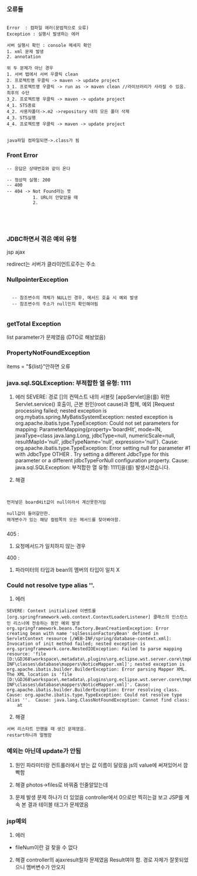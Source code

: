 ### 오류들

```

Error  : 컴파일 에러(문법적으로 오류)
Exception : 실행시 발생하는 에러

서버 실행시 확인 : console 메세지 확인
1. xml 문제 발생
2. annotation

위 두 문제가 아닌 경우
1. 서버 탭에서 서버 우클릭 clean
2. 프로젝트명 우클릭 -> maven -> update project
3_1. 프로젝트명 우클릭 -> run as -> maven clean //라이브러리가 사라질 수 있음. 최후의 수단
3_2. 프로젝트명 우클릭 -> maven -> update project
4_1. STS종료
4_2. 사용자폴더->.m2 ->repository 내의 모든 폴더 삭제
4_3. STS실행
4_4. 프로젝트명 우클릭 -> maven -> update project


java파일 컴파일되면->.class가 됨

```

### Front Error

```
-- 응답은 상태번호와 같이 온다

-- 정상적 실행: 200
-- 400
-- 404 -> Not Found라는 뜻
          1. URL이 안맞았을 때
          2.  





```
### JDBC하면서 겪은 예외 유형

jsp
ajax

redirect는 서버가 클라이언트로주는 주소


### NullpointerException

```

  -- 참조변수의 객체가 NULL인 경우, 메서드 호출 시 예외 발생
  -- 참조변수의 주소가 null인지 확인해야됨
 
```

### getTotal Exception
list parameter가 문제였음 (DTO로 해놨었음)

### PropertyNotFoundException
items = "${list}"안하면 오류

### java.sql.SQLException: 부적합한 열 유형: 1111

1. 에러
SEVERE: 경로 []의 컨텍스트 내의 서블릿 [appServlet]을(를) 위한 Servlet.service() 호출이, 근본 원인(root cause)과 함께, 예외 [Request processing failed; nested exception is org.mybatis.spring.MyBatisSystemException: nested exception is org.apache.ibatis.type.TypeException: Could not set parameters for mapping: ParameterMapping{property='boardHit', mode=IN, javaType=class java.lang.Long, jdbcType=null, numericScale=null, resultMapId='null', jdbcTypeName='null', expression='null'}. Cause: org.apache.ibatis.type.TypeException: Error setting null for parameter #1 with JdbcType OTHER . Try setting a different JdbcType for this parameter or a different jdbcTypeForNull configuration property. Cause: java.sql.SQLException: 부적합한 열 유형: 1111]을(를) 발생시켰습니다.

2. 해결 
```


먼저넣은 boardHit값이 null이라서 계산못한거임

null값이 들어갈만한.
매개변수가 있는 해당 컬럼쪽의 모든 메서드를 찾아봐야함.

```


###

405 : 
1. 요청메서드가 일치하지 않는 경우

400 :
1. 파라미터의 타입과 bean의 멤버의 타입이 일치 X


### Could not resolve type alias ''. 
1. 에러

```
SEVERE: Context initialized 이벤트를 [org.springframework.web.context.ContextLoaderListener] 클래스의 인스턴스인 리스너에 전송하는 동안 예외 발생
org.springframework.beans.factory.BeanCreationException: Error creating bean with name 'sqlSessionFactoryBean' defined in ServletContext resource [/WEB-INF/spring/database-context.xml]: Invocation of init method failed; nested exception is org.springframework.core.NestedIOException: Failed to parse mapping resource: 'file [D:\GDJ68\workspace\.metadata\.plugins\org.eclipse.wst.server.core\tmp0\wtpwebapps\GDJ68_Spring\WEB-INF\classes\database\mappers\NoticeMapper.xml]'; nested exception is org.apache.ibatis.builder.BuilderException: Error parsing Mapper XML. The XML location is 'file [D:\GDJ68\workspace\.metadata\.plugins\org.eclipse.wst.server.core\tmp0\wtpwebapps\GDJ68_Spring\WEB-INF\classes\database\mappers\NoticeMapper.xml]'. Cause: org.apache.ibatis.builder.BuilderException: Error resolving class. Cause: org.apache.ibatis.type.TypeException: Could not resolve type alias ''.  Cause: java.lang.ClassNotFoundException: Cannot find class: 
	at

```

2. 해결
```
서버 리스타트 안했을 때 생긴 문제였음.
restart하니까 멀쩡함

```

### 예외는 아닌데 update가 안됨

1. 원인
파라미터랑 컨트롤러에서 받는 값 이름이 달랐음
js의 value에 써져있어서 깜빡함

2. 해결
photos->files로 바꿔줌
인줄알았는데

3. 문제 발생
문제 하나가 더 있었음
controller에서 0으로만 찍히는걸 보고
JSP를 계속 본 결과
테이블 태그가 문제였음


### jsp예외 
1. 에러 
 - fileNum이란 걸 찾을 수 없다

2. 해결
controller의 ajaxresult철자 문제였음
Result여야 함.
경로 자체가 잘못되었으니 멤버변수가 안오지